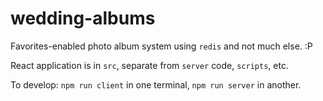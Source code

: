 # wedding-albums

Favorites-enabled photo album system using `redis` and not much else. :P

React application is in `src`, separate from `server` code, `scripts`, etc.

To develop: `npm run client` in one terminal, `npm run server` in another.
